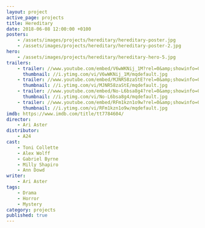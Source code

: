 ```yaml
---
layout: project
active_page: projects
title: Hereditary
date: 2018-06-08 12:00:00 +0100
posters:
    - /assets/images/projects/hereditary/hereditary-poster.jpg
    - /assets/images/projects/hereditary/hereditary-poster-2.jpg
hero:
    - /assets/images/projects/hereditary/hereditary-hero-5.jpg
trailers:
    - trailer: //www.youtube.com/embed/V6wWKNij_1M?rel=0&amp;showinfo=0
      thumbnail: //i.ytimg.com/vi/V6wWKNij_1M/mqdefault.jpg
    - trailer: //www.youtube.com/embed/MJNR58zaStE?rel=0&amp;showinfo=0
      thumbnail: //i.ytimg.com/vi/MJNR58zaStE/mqdefault.jpg
    - trailer: //www.youtube.com/embed/No-L6bsa8g4?rel=0&amp;showinfo=0
      thumbnail: //i.ytimg.com/vi/No-L6bsa8g4/mqdefault.jpg
    - trailer: //www.youtube.com/embed/RFm1kzn1o9w?rel=0&amp;showinfo=0
      thumbnail: //i.ytimg.com/vi/RFm1kzn1o9w/mqdefault.jpg
imdb: https://www.imdb.com/title/tt7784604/
director:
    - Ari Aster
distributor:
    - A24
cast:
    - Toni Collette
    - Alex Wolff
    - Gabriel Byrne
    - Milly Shapiro
    - Ann Dowd
writer:
    - Ari Aster
tags:
    - Drama
    - Horror
    - Mystery
category: projects
published: true
---
```

